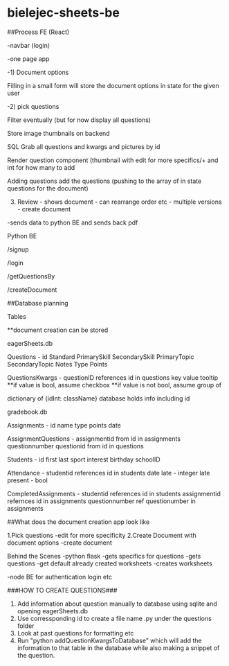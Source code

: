 # bielejec-sheets-be

##Process
FE (React)

-navbar (login)

-one page app

-1) Document options

Filling in a small form will store the document options in state for the given user

-2) pick questions

Filter eventually (but for now display all questions)

Store image thumbnails on backend

SQL Grab all questions and kwargs and pictures by id

Render question component (thumbnail with edit for more specifics/+ and int for how many to add

Adding questions add the questions (pushing to the array of in state questions for the document)

3. Review - shows document - can rearrange order etc - multiple versions - create document

-sends data to python BE and sends back pdf

Python BE

/signup

/login

/getQuestionsBy

/createDocument

##Database planning

Tables

\*\*document creation can be stored

eagerSheets.db

Questions -
id
Standard
PrimarySkill
SecondarySkill
PrimaryTopic
SecondaryTopic
Notes
Type
Points

QuestionsKwargs -
questionID references id in questions
key
value
tooltip
**if value is bool, assume checkbox
**if value is not bool, assume group of

dictionary of {idInt: className}
database holds info including id

gradebook.db

Assignments -
id
name
type
points
date

AssignmentQuestions -
assignmentid from id in assignments
questionnumber
questionid from id in questions

Students -
id
first
last
sport
interest
birthday
schoolID

Attendance -
studentid references id in students
date
late - integer late
present - bool

CompletedAssignments -
studentid references id in students
assignmentid refernces id in assignments
questionnumber ref questionumber in assignments

##What does the document creation app look like

1.Pick questions
-edit for more specificity
2.Create Document with document options
-create document

Behind the Scenes
-python flask
-gets specifics for questions
-gets questions
-get default already created worksheets
-creates worksheets

-node BE for authentication login etc

###HOW TO CREATE QUESTIONS###

1. Add information about question manually to database using sqlite and opening eagerSheets.db
2. Use corressponding id to create a file name .py under the questions folder
3. Look at past questions for formatting etc
4. Run "python addQuestionKwargsToDatabase" which will add the information to that table in the database while also making a snippet of the question.
